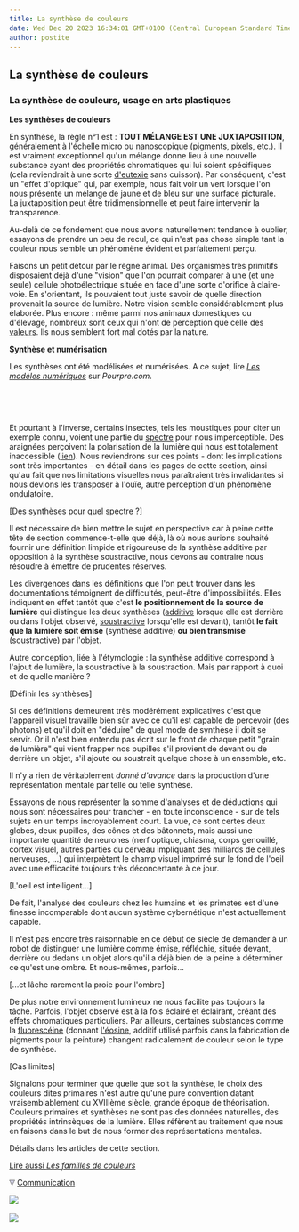 ```yaml
---
title: La synthèse de couleurs
date: Wed Dec 20 2023 16:34:01 GMT+0100 (Central European Standard Time)
author: postite
---
```


## La synthèse de couleurs
### La synthèse de couleurs, usage en arts plastiques
 **Les synthèses de couleurs**

En synthèse, la règle n°1 est : **TOUT MÉLANGE EST UNE JUXTAPOSITION**, généralement à l'échelle micro ou nanoscopique (pigments, pixels, etc.). Il est vraiment exceptionnel qu'un mélange donne lieu à une nouvelle substance ayant des propriétés chromatiques qui lui soient spécifiques (cela reviendrait à une sorte [d'eutexie](eutexie.html) sans cuisson). Par conséquent, c'est un "effet d'optique" qui, par exemple, nous fait voir un vert lorsque l'on nous présente un mélange de jaune et de bleu sur une surface picturale.  
La juxtaposition peut être tridimensionnelle et peut faire intervenir la transparence.

Au-delà de ce fondement que nous avons naturellement tendance à oublier, essayons de prendre un peu de recul, ce qui n'est pas chose simple tant la couleur nous semble un phénomène évident et parfaitement perçu.

Faisons un petit détour par le règne animal. Des organismes très primitifs disposaient déjà d'une "vision" que l'on pourrait comparer à une (et une seule) cellule photoélectrique située en face d'une sorte d'orifice à claire-voie. En s'orientant, ils pouvaient tout juste savoir de quelle direction provenait la source de lumière. Notre vision semble considérablement plus élaborée. Plus encore : même parmi nos animaux domestiques ou d'élevage, nombreux sont ceux qui n'ont de perception que celle des [valeurs](valeur.html). Ils nous semblent fort mal dotés par la nature.

**Synthèse et numérisation**

Les synthèses ont été modélisées et numérisées. A ce sujet, lire _[Les modèles numériques](http://www.pourpre.com/modeles/rvb.php)_ sur _Pourpre.com_.

 

 

Et pourtant à l'inverse, certains insectes, tels les moustiques pour citer un exemple connu, voient une partie du [spectre](pigments.html#spectre) pour nous imperceptible. Des araignées perçoivent la polarisation de la lumière qui nous est totalement inaccessible ([lien](chap06polaris.html#araignee)). Nous reviendrons sur ces points - dont les implications sont très importantes - en détail dans les pages de cette section, ainsi qu'au fait que nos limitations visuelles nous paraîtraient très invalidantes si nous devions les transposer à l'ouïe, autre perception d'un phénomène ondulatoire.

\[Des synthèses pour quel spectre ?\]

Il est nécessaire de bien mettre le sujet en perspective car à peine cette tête de section commence-t-elle que déjà, là où nous aurions souhaité fournir une définition limpide et rigoureuse de la synthèse additive par opposition à la synthèse soustractive, nous devons au contraire nous résoudre à émettre de prudentes réserves.

Les divergences dans les définitions que l'on peut trouver dans les documentations témoignent de difficultés, peut-être d'impossibilités. Elles indiquent en effet tantôt que c'est **le positionnement de la source de lumière** qui distingue les deux synthèses ([additive](syntheseadditive.html) lorsque elle est derrière ou dans l'objet observé, [soustractive](synthesesoustractive.html) lorsqu'elle est devant), tantôt **le fait que la lumière soit émise** (synthèse additive) **ou bien transmise** (soustractive) par l'objet.

Autre conception, liée à l'étymologie : la synthèse additive correspond à l'ajout de lumière, la soustractive à la soustraction. Mais par rapport à quoi et de quelle manière ?

\[Définir les synthèses\]

Si ces définitions demeurent très modérément explicatives c'est que l'appareil visuel travaille bien sûr avec ce qu'il est capable de percevoir (des photons) et qu'il doit en "déduire" de quel mode de synthèse il doit se servir. Or il n'est bien entendu pas écrit sur le front de chaque petit "grain de lumière" qui vient frapper nos pupilles s'il provient de devant ou de derrière un objet, s'il ajoute ou soustrait quelque chose à un ensemble, etc.

Il n'y a rien de véritablement _donné d'avance_ dans la production d'une représentation mentale par telle ou telle synthèse.

Essayons de nous représenter la somme d'analyses et de déductions qui nous sont nécessaires pour trancher - en toute inconscience - sur de tels sujets en un temps incroyablement court. La vue, ce sont certes deux globes, deux pupilles, des cônes et des bâtonnets, mais aussi une importante quantité de neurones (nerf optique, chiasma, corps genouillé, cortex visuel, autres parties du cerveau impliquant des milliards de cellules nerveuses, ...) qui interprètent le champ visuel imprimé sur le fond de l'oeil avec une efficacité toujours très déconcertante à ce jour.

\[L'oeil est intelligent...\]

De fait, l'analyse des couleurs chez les humains et les primates est d'une finesse incomparable dont aucun système cybernétique n'est actuellement capable.

Il n'est pas encore très raisonnable en ce début de siècle de demander à un robot de distinguer une lumière comme émise, réfléchie, située devant, derrière ou dedans un objet alors qu'il a déjà bien de la peine à déterminer ce qu'est une ombre. Et nous-mêmes, parfois...

\[...et lâche rarement la proie pour l'ombre\]

De plus notre environnement lumineux ne nous facilite pas toujours la tâche. Parfois, l'objet observé est à la fois éclairé et éclairant, créant des effets chromatiques particuliers. Par ailleurs, certaines substances comme la [fluorescéine](fluoresceine.html) (donnant [l'éosine](eosine.html), additif utilisé parfois dans la fabrication de pigments pour la peinture) changent radicalement de couleur selon le type de synthèse.

\[Cas limites\]

Signalons pour terminer que quelle que soit la synthèse, le choix des couleurs dites primaires n'est autre qu'une pure convention datant vraisemblablement du XVIIIème siècle, grande époque de théorisation. Couleurs primaires et synthèses ne sont pas des données naturelles, des propriétés intrinsèques de la lumière. Elles réfèrent au traitement que nous en faisons dans le but de nous former des représentations mentales.

Détails dans les articles de cette section.

[Lire aussi _Les familles de couleurs_](famillesdecouleurs.html)



![](images/flechebas.gif) [Communication](http://www.artrealite.com/annonceurs.htm) 

[![](https://cbonvin.fr/sites/regie.artrealite.com/visuels/campagne1.png)](index-2.html#20131014)

![](https://cbonvin.fr/sites/regie.artrealite.com/visuels/campagne2.png)